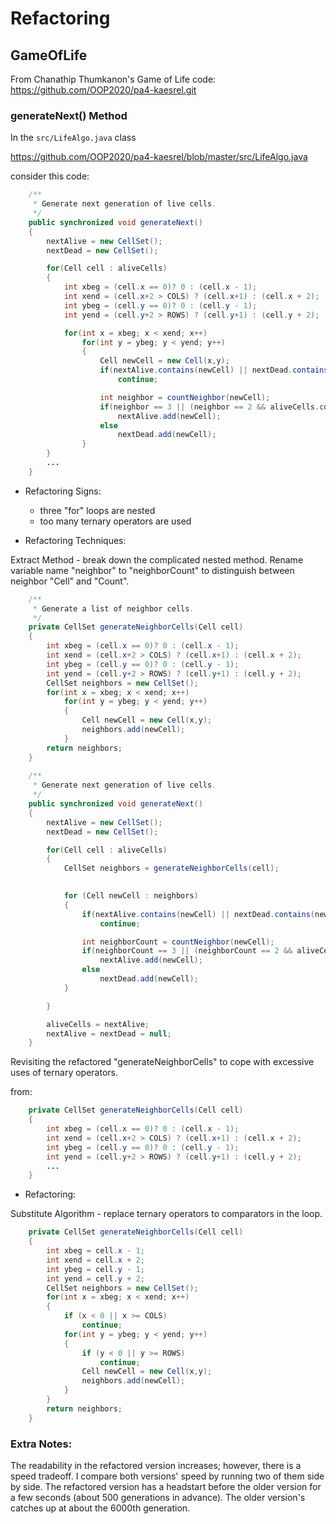 # Refactoring

## GameOfLife

From Chanathip Thumkanon's Game of Life code: https://github.com/OOP2020/pa4-kaesrel.git

### generateNext() Method

In the `src/LifeAlgo.java` class 

https://github.com/OOP2020/pa4-kaesrel/blob/master/src/LifeAlgo.java

consider this code:

```java
	/**
     * Generate next generation of live cells.
     */
    public synchronized void generateNext()
    {
        nextAlive = new CellSet();
        nextDead = new CellSet();

        for(Cell cell : aliveCells)
        {
            int xbeg = (cell.x == 0)? 0 : (cell.x - 1);
            int xend = (cell.x+2 > COLS) ? (cell.x+1) : (cell.x + 2);
            int ybeg = (cell.y == 0)? 0 : (cell.y - 1);
            int yend = (cell.y+2 > ROWS) ? (cell.y+1) : (cell.y + 2);

            for(int x = xbeg; x < xend; x++)
                for(int y = ybeg; y < yend; y++)
                {
                    Cell newCell = new Cell(x,y);
                    if(nextAlive.contains(newCell) || nextDead.contains(newCell))
                        continue;

                    int neighbor = countNeighbor(newCell);
                    if(neighbor == 3 || (neighbor == 2 && aliveCells.contains(newCell)))
                        nextAlive.add(newCell);
                    else
                        nextDead.add(newCell);
                }
        }
		...
    }
```

* Refactoring Signs: 
  - three "for" loops are nested
  - too many ternary operators are used

* Refactoring Techniques: 

Extract Method - break down the complicated nested method.
Rename variable name "neighbor" to "neighborCount" to distinguish between neighbor "Cell" and "Count". 


```java
    /**
     * Generate a list of neighbor cells.
     */
    private CellSet generateNeighborCells(Cell cell)
    {
        int xbeg = (cell.x == 0)? 0 : (cell.x - 1);
        int xend = (cell.x+2 > COLS) ? (cell.x+1) : (cell.x + 2);
        int ybeg = (cell.y == 0)? 0 : (cell.y - 1);
        int yend = (cell.y+2 > ROWS) ? (cell.y+1) : (cell.y + 2);
        CellSet neighbors = new CellSet();
        for(int x = xbeg; x < xend; x++)
            for(int y = ybeg; y < yend; y++)
            {
                Cell newCell = new Cell(x,y);
                neighbors.add(newCell);
            }
        return neighbors;
    }
    
    /**
     * Generate next generation of live cells.
     */
    public synchronized void generateNext()
    {
        nextAlive = new CellSet();
        nextDead = new CellSet();

        for(Cell cell : aliveCells)
        {
            CellSet neighbors = generateNeighborCells(cell);
            

            for (Cell newCell : neighbors)
            {
                if(nextAlive.contains(newCell) || nextDead.contains(newCell))
                    continue;

                int neighborCount = countNeighbor(newCell);
                if(neighborCount == 3 || (neighborCount == 2 && aliveCells.contains(newCell)))
                    nextAlive.add(newCell);
                else
                    nextDead.add(newCell);
            }

        }

        aliveCells = nextAlive;
        nextAlive = nextDead = null;
    }
```

Revisiting the refactored "generateNeighborCells" to cope with excessive uses of ternary operators.

from:

```java
    private CellSet generateNeighborCells(Cell cell)
    {
        int xbeg = (cell.x == 0)? 0 : (cell.x - 1);
        int xend = (cell.x+2 > COLS) ? (cell.x+1) : (cell.x + 2);
        int ybeg = (cell.y == 0)? 0 : (cell.y - 1);
        int yend = (cell.y+2 > ROWS) ? (cell.y+1) : (cell.y + 2);
		...
    }
```


* Refactoring:

Substitute Algorithm - replace ternary operators to comparators in the loop.


```java
    private CellSet generateNeighborCells(Cell cell)
    {
        int xbeg = cell.x - 1;
        int xend = cell.x + 2;
        int ybeg = cell.y - 1;
        int yend = cell.y + 2;
        CellSet neighbors = new CellSet();
        for(int x = xbeg; x < xend; x++)
        {
            if (x < 0 || x >= COLS)
                continue;
            for(int y = ybeg; y < yend; y++)
            {
                if (y < 0 || y >= ROWS)
                    continue;
                Cell newCell = new Cell(x,y);
                neighbors.add(newCell);
            }
        }
        return neighbors;
    }
```

### Extra Notes: 
The readability in the refactored version increases; however, there is a speed tradeoff.
I compare both versions' speed by running two of them side by side.
The refactored version has a headstart before the older version for a few seconds (about 500 generations in advance).
The older version's catches up at about the 6000th generation.

